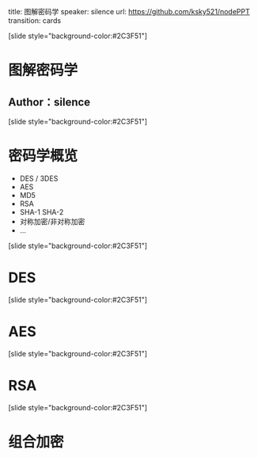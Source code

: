 title: 图解密码学
speaker: silence
url: https://github.com/ksky521/nodePPT
transition: cards

[slide style="background-color:#2C3F51"]

# 图解密码学
## Author：silence

[slide style="background-color:#2C3F51"]

# 密码学概览

- DES / 3DES
- AES
- MD5
- RSA
- SHA-1  SHA-2
- 对称加密/非对称加密
- ...

[slide style="background-color:#2C3F51"]

# DES

[slide style="background-color:#2C3F51"]

# AES

[slide style="background-color:#2C3F51"]

# RSA

[slide style="background-color:#2C3F51"]

# 组合加密
